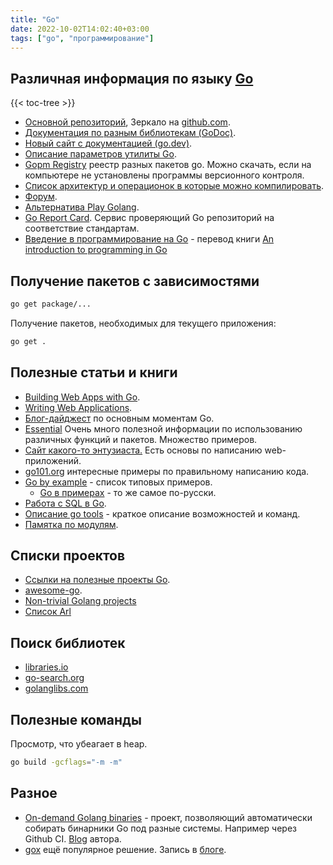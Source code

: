```yaml
---
title: "Go"
date: 2022-10-02T14:02:40+03:00
tags: ["go", "программирование"]
---
```


## Различная информация по языку [Go](https://golang.org)

{{< toc-tree >}}

* [Основной репозиторий](https://go.googlesource.com/go), Зеркало на [github.com](https://github.com/golang/go).
* [Документация по разным библиотекам (GoDoc)](https://godoc.org/).
* [Новый сайт с документацией (go.dev)](https://go.dev/).
* [Описание параметров утилиты Go](https://golang.org/cmd/go).
* [Gopm Registry](https://gopm.io/) реестр разных пакетов go. Можно скачать, если на компьютере не установлены программы версионного контроля.
* [Список архитектур и операционок в которые можно компилировать](https://golang.org/doc/install/source#environment).
* [Форум](https://forum.golangbridge.org).
* [Альтернатива Play Golang](https://goplay.space).
* [Go Report Card](https://goreportcard.com). Сервис проверяющий Go репозиторий на соответствие стандартам.
* [Введение в программирование на Go](http://golang-book.ru) - перевод книги [An introduction to programming in Go](http://www.golang-book.com)

## Получение пакетов с зависимостями

```bash
go get package/...
```

Получение пакетов, необходимых для текущего приложения:

```bash
go get .
```

## Полезные статьи и книги

* [Building Web Apps with Go](https://codegangsta.gitbooks.io/building-web-apps-with-go/content/#required-packages).
* [Writing Web Applications](https://golang.org/doc/articles/wiki/).
* [Блог-дайджест](http://yourbasic.org/golang/#language-basics) по основным моментам Go.
* [Essential](https://www.programming-books.io/essential/go) Очень много полезной информации по использованию различных функций и пакетов. Множество примеров.
* [Сайт какого-то энтузиаста.](https://metanit.com/go/) Есть основы по написанию web-приложений.
* [go101.org](https://go101.org/article/unofficial-faq.html) интересные примеры по правильному написанию кода.
* [Go by example](https://gobyexample.com/) - список типовых примеров.
  * [Go в примерах](https://gobyexample.ru/) - то же самое по-русски.
* [Работа с SQL в Go](http://go-database-sql.org/index.html).
* [Описание go tools](https://www.alexedwards.net/blog/an-overview-of-go-tooling) - краткое описание возможностей и команд.
* [Памятка по модулям](https://encore.dev/guide/go.mod).

## Списки проектов

* [Ссылки на полезные проекты Go](https://github.com/golang/go/wiki/Projects).
* [awesome-go](https://awesome-go.com).
* [Non-trivial Golang projects](https://github.com/gophersgang/go-non-trivial-apps)
* [Список Arl](https://github.com/kaxap/arl/blob/master/README-Go.md)

## Поиск библиотек

* [libraries.io](https://libraries.io/go)
* [go-search.org](http://go-search.org)
* [golanglibs.com](https://golanglibs.com/)

## Полезные команды

Просмотр, что убеагает в heap.

```bash
go build -gcflags="-m -m"
```

## Разное

* [On-demand Golang binaries](https://gobinaries.com) - проект, позволяющий автоматически собирать бинарники Go под разные системы. Например через Github CI. [Blog](https://cto.ai/blog/on-demand-go-binaries/) автора.
* [gox](https://github.com/mitchellh/gox) ещё популярное решение. Запись в [блоге](https://www.process-one.net/blog/distributing-prebuilt-go-binaries-on-github-with-gox).
